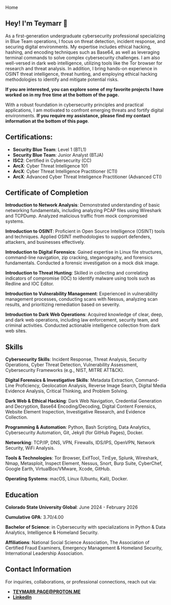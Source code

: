 Home

## **Hey! I'm Teymarr** 👋
As a first-generation undergraduate cybersecurity professional specializing in Blue Team operations, I focus on threat detection, incident response, and securing digital environments. My expertise includes ethical hacking, hashing, and encoding techniques such as Base64, as well as leveraging terminal commands to solve complex cybersecurity challenges. I am also well-versed in dark web intelligence, utilizing tools like the Tor browser for research and threat analysis. In addition, I bring hands-on experience in OSINT threat intelligence, threat hunting, and employing ethical hacking methodologies to identify and mitigate potential risks.

**If you are interested, you can explore some of my favorite projects I have worked on in my free time at the bottom of the page.**

With a robust foundation in cybersecurity principles and practical applications, I am motivated to confront emerging threats and fortify digital environments. **If you require my assistance, please find my contact information at the bottom of this page**.

## **Certifications**:
- **Security Blue Team**: Level 1 (BTL1) 
- **Security Blue Team**: Junior Analyst (BTJA)
- **ISC2**: Certified in Cybersecurity (CC)
- **ArcX**: Cyber Threat Intelligence 101
- **ArcX**: Cyber Threat Intelligence Practitioner (CTI)
- **ArcX**: Advanced Cyber Threat Inteligence Practitioner (Advanced CTI)



## **Certificate of Completion**
**Introduction to Network Analysis**:
Demonstrated understanding of basic networking fundamentals, including analyzing PCAP files using Wireshark and TCPDump. Analyzed malicious traffic from mock compromised systems.

**Introduction to OSINT**:
Proficient in Open Source Intelligence (OSINT) tools and techniques. Applied OSINT methodologies to support defenders, attackers, and businesses effectively.

**Introduction to Digital Forensics**:
Gained expertise in Linux file structures, command-line navigation, zip cracking, steganography, and forensics fundamentals. Conducted a forensic investigation on a mock disk image.

**Introduction to Threat Hunting**:
Skilled in collecting and correlating indicators of compromise (IOC) to identify malware using tools such as Redline and IOC Editor.

**Introduction to Vulnerability Management**:
Experienced in vulnerability management processes, conducting scans with Nessus, analyzing scan results, and prioritizing remediation based on severity.

**Introduction to Dark Web Operations**:
Acquired knowledge of clear, deep, and dark web operations, including law enforcement, security team, and criminal activities. Conducted actionable intelligence collection from dark web sites.

## **Skills**
**Cybersecurity Skills**:
Incident Response, Threat Analysis, Security Operations, Cyber Threat Detection, Vulnerability Assessment, Cybersecurity Frameworks (e.g., NIST, MITRE ATT&CK).

**Digital Forensics & Investigative Skills**:
Metadata Extraction, Command-Line Proficiency, Geolocation Analysis, Reverse Image Search, Digital Media Evidence Analysis, Critical Thinking, and Problem Solving.

**Dark Web & Ethical Hacking**:
Dark Web Navigation, Credential Generation and Decryption, Base64 Encoding/Decoding, Digital Content Forensics, Website Element Inspection, Investigative Research, and Evidence Collection.

**Programming & Automation**:
Python, Bash Scripting, Data Analytics, Cybersecurity Automation, Git, Jekyll (for GitHub Pages), Docker.

**Networking**:
TCP/IP, DNS, VPN, Firewalls, IDS/IPS, OpenVPN, Network Security, WiFi Analysis.

**Tools & Technologies**:
Tor Browser, ExifTool, TinEye, Splunk, Wireshark, Nmap, Metasploit, Inspect Element, Nessus, Snort, Burp Suite, CyberChef, Google Earth, VirtualBox/VMware, Xcode, GitHub.

**Operating Systems**:
macOS, Linux (Ubuntu, Kali), Docker.


## **Education**
**Colorado State University Global**: June 2024 - February 2026

**Cumulative GPA**: 3.70/4.00

**Bachelor of Science**: in Cybersecurity with specializations in Python & Data Analytics, Intelligence & Homeland Security.

**Affiliations**: National Social Science Association, The Association of Certified Fraud Examiners, Emergency Management & Homeland Security, International Leadership Association.

## Contact Information

For inquiries, collaborations, or professional connections, reach out via:
- **TEYMARR.PAGE@PROTON.ME**
- **[LinkedIn](https://www.linkedin.com/in/teymarrpage/)**
